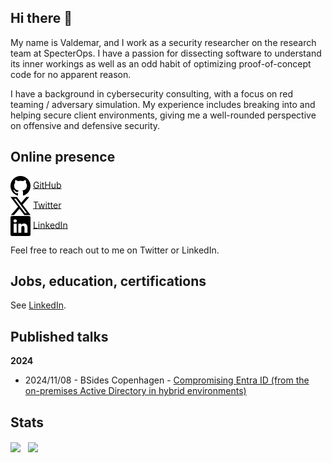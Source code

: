 ## Hi there 👋
My name is Valdemar, and I work as a security researcher on the research team at SpecterOps. I have a passion for dissecting software to understand its inner workings as well as an odd habit of optimizing proof-of-concept code for no apparent reason.

I have a background in cybersecurity consulting, with a focus on red teaming / adversary simulation. My experience includes breaking into and helping secure client environments, giving me a well-rounded perspective on offensive and defensive security. 

## Online presence
<p>
 <div>
  <picture>
   <source
     srcset=".github/github-light.svg"
     media="(prefers-color-scheme: dark)"
   />
   <source
     srcset=".github/github-dark.svg"
     media="(prefers-color-scheme: light), (prefers-color-scheme: no-preference)"
   />
   <img align="center" src=".github/github-dark.svg" />
  </picture>
  <a href="https://github.com/bytewreck">GitHub</a>
 </div>
 
 <div>
  <picture>
   <source
     srcset=".github/twitter-x-light.svg"
     media="(prefers-color-scheme: dark)"
   />
   <source
     srcset=".github/twitter-x-dark.svg"
     media="(prefers-color-scheme: light), (prefers-color-scheme: no-preference)"
   />
   <img align="center" src=".github/twitter-x-dark.svg" />
  </picture>
  <a href="https://twitter.com/bytewreck">Twitter</a>
 </div>
 
 <div>
  <picture>
   <source
     srcset=".github/linkedin-light.svg"
     media="(prefers-color-scheme: dark)"
   />
   <source
     srcset=".github/linkedin-dark.svg"
     media="(prefers-color-scheme: light), (prefers-color-scheme: no-preference)"
   />
   <img align="center" src=".github/linkedin-dark.svg" />
  </picture>
  <a href="https://www.linkedin.com/in/valdemar-car%C3%B8e/">LinkedIn</a>
 </div>
</p>

Feel free to reach out to me on Twitter or LinkedIn.

## Jobs, education, certifications

See [LinkedIn](https://www.linkedin.com/in/valdemar-car%C3%B8e/).

## Published talks

**2024**
- 2024/11/08 - BSides Copenhagen - [Compromising Entra ID (from the on-premises Active Directory in hybrid environments)](https://vimeo.com/showcase/11519703/video/1044549159)

## Stats

<div style="display: flex; flex-direction: row;">
 <picture>
  <source
    srcset="https://github-readme-stats.vercel.app/api?username=bytewreck&show_icons=true&theme=tokyonight"
    media="(prefers-color-scheme: dark)"
  />
  <source
    srcset="https://github-readme-stats.vercel.app/api?username=bytewreck&show_icons=true"
    media="(prefers-color-scheme: light), (prefers-color-scheme: no-preference)"
  />
  <img align="center" src="https://github-readme-stats.vercel.app/api?username=bytewreck&show_icons=true" />
 </picture>
 &nbsp; &nbsp;
 <picture>
  <source
    srcset="https://github-readme-stats.vercel.app/api/top-langs/?username=bytewreck&show_icons=true&layout=compact&theme=tokyonight"
    media="(prefers-color-scheme: dark)"
  />
  <source
    srcset="https://github-readme-stats.vercel.app/api/top-langs/?username=bytewreck&show_icons=true&layout=compact"
    media="(prefers-color-scheme: light), (prefers-color-scheme: no-preference)"
  />
  <img align="center" src="https://github-readme-stats.vercel.app/api/top-langs/?username=bytewreck&show_icons=true&layout=compact" />
 </picture>
</div>
